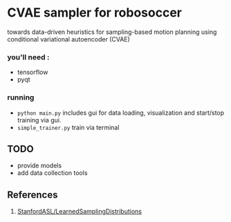 # CVAE sampler for robosoccer  
towards data-driven heuristics for sampling-based motion planning using conditional variational autoencoder (CVAE)

### you'll need :
- tensorflow
- pyqt

### running
- `python main.py` includes gui for data loading, visualization and start/stop training via gui.
- `simple_trainer.py` train via terminal

## TODO
- provide models
- add data collection tools

## References
1. [StanfordASL/LearnedSamplingDistributions](https://github.com/StanfordASL/LearnedSamplingDistributions)
